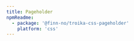 ```yaml
---
title: Pageholder
npmReadme:
  - package: '@finn-no/troika-css-pageholder'
    platform: 'css'
---
```

